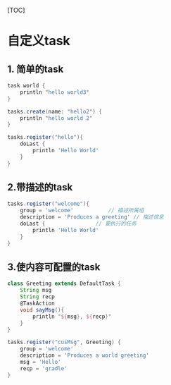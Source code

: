 [TOC]

# 自定义task

## 1. 简单的task

```groovy
task world {
    println "hello world3"
}

tasks.create(name: "hello2") {
    println "hello world 2"
}

tasks.register("hello"){
    doLast {
        println 'Hello World'
    }
}
```



## 2.带描述的task

```groovy
tasks.register("welcome"){
    group = 'welcome'			// 描述所属组
    description = 'Produces a greeting'	// 描述信息
    doLast {				// 要执行的任务
        println 'Hello World'
    }
}
```



## 3.使内容可配置的task

```groovy
class Greeting extends DefaultTask {
    String msg
    String recp
    @TaskAction
    void sayMsg(){
        println "${msg}, ${recp}"
    }
}

tasks.register("cusMsg", Greeting) {
    group = 'welcome'
    description = 'Produces a world greeting'
    msg = 'Hello'
    recp = 'gradle'
}
```

